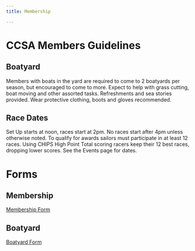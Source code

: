 ```yaml
---
title: Membership

---
```


# CCSA Members Guidelines
  
## Boatyard
 Members with boats in the yard are required to come to 2 boatyards per season, but encouraged to come to more. Expect to help with grass cutting, boat moving and other assorted tasks. Refreshments and sea stories provided. Wear protective clothing, boots and gloves recommended.

## Race Dates
Set Up starts at noon, races start at 2pm. No races start after 4pm unless otherwise noted. To qualify for awards sailors must participate in at least 12 races. Using CHIPS High Point Total scoring racers keep their 12 best races, dropping lower scores. See the Events page for dates.

# Forms

## Membership
<a href="/assets/misc-files/CCSA Membership 2025.pdf">Membership Form</a>
## Boatyard
<a href="/assets/misc-files/CCSA Boatyard 2025.pdf">Boatyard Form</a>
